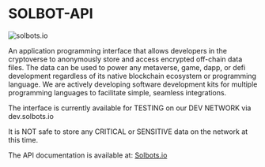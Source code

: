 # SOLBOT-API
![solbots.io](http://dev.solbots.io/assets/img/Crypto-Carl-1920x1080.jpg)

An application programming interface that allows developers in the cryptoverse to anonymously store and access encrypted off-chain data files. The data can be used to power any metaverse, game, dapp, or defi development regardless of its native blockchain ecosystem or programming language. We are actively developing software development kits for multiple programming languages to facilitate simple, seamless integrations.

The interface is currently available for TESTING on our DEV NETWORK via dev.solbots.io

It is NOT safe to store any CRITICAL or SENSITIVE data on the network at this time.

The API documentation is available at: <a href="https://solbots.io" target="_new">Solbots.io</a>
